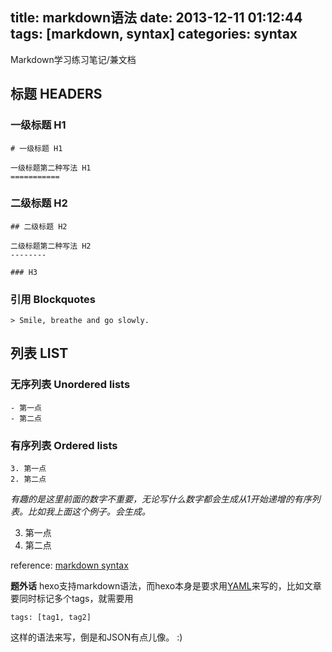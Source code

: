 title: markdown语法
date: 2013-12-11 01:12:44
tags: [markdown, syntax]
categories: syntax
---
Markdown学习练习笔记/兼文档

## 标题 HEADERS

### 一级标题 H1
    # 一级标题 H1
    
    一级标题第二种写法 H1
    ===========
    
### 二级标题 H2
    ## 二级标题 H2
    
    二级标题第二种写法 H2
    --------
    
    ### H3

### 引用 Blockquotes
    > Smile, breathe and go slowly.

## 列表 LIST

### 无序列表 Unordered lists
	- 第一点
	- 第二点

### 有序列表 Ordered lists

	3. 第一点
	2. 第二点

*有趣的是这里前面的数字不重要，无论写什么数字都会生成从1开始递增的有序列表。比如我上面这个例子。会生成。*

3. 第一点
2. 第二点
    
reference: [markdown syntax](http://daringfireball.net/projects/markdown/syntax)

**题外话**
hexo支持markdown语法，而hexo本身是要求用[YAML](http://en.wikipedia.org/wiki/YAML)来写的，比如文章要同时标记多个tags，就需要用

    tags: [tag1, tag2]

这样的语法来写，倒是和JSON有点儿像。 :)